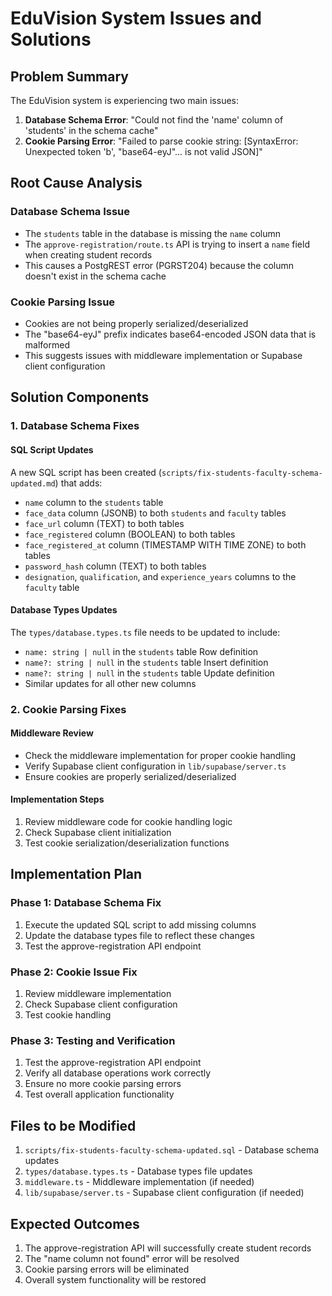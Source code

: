 # EduVision System Issues and Solutions

## Problem Summary

The EduVision system is experiencing two main issues:

1. **Database Schema Error**: "Could not find the 'name' column of 'students' in the schema cache"
2. **Cookie Parsing Error**: "Failed to parse cookie string: [SyntaxError: Unexpected token 'b', "base64-eyJ"... is not valid JSON]"

## Root Cause Analysis

### Database Schema Issue
- The `students` table in the database is missing the `name` column
- The `approve-registration/route.ts` API is trying to insert a `name` field when creating student records
- This causes a PostgREST error (PGRST204) because the column doesn't exist in the schema cache

### Cookie Parsing Issue
- Cookies are not being properly serialized/deserialized
- The "base64-eyJ" prefix indicates base64-encoded JSON data that is malformed
- This suggests issues with middleware implementation or Supabase client configuration

## Solution Components

### 1. Database Schema Fixes

#### SQL Script Updates
A new SQL script has been created (`scripts/fix-students-faculty-schema-updated.md`) that adds:
- `name` column to the `students` table
- `face_data` column (JSONB) to both `students` and `faculty` tables
- `face_url` column (TEXT) to both tables
- `face_registered` column (BOOLEAN) to both tables
- `face_registered_at` column (TIMESTAMP WITH TIME ZONE) to both tables
- `password_hash` column (TEXT) to both tables
- `designation`, `qualification`, and `experience_years` columns to the `faculty` table

#### Database Types Updates
The `types/database.types.ts` file needs to be updated to include:
- `name: string | null` in the `students` table Row definition
- `name?: string | null` in the `students` table Insert definition
- `name?: string | null` in the `students` table Update definition
- Similar updates for all other new columns

### 2. Cookie Parsing Fixes

#### Middleware Review
- Check the middleware implementation for proper cookie handling
- Verify Supabase client configuration in `lib/supabase/server.ts`
- Ensure cookies are properly serialized/deserialized

#### Implementation Steps
1. Review middleware code for cookie handling logic
2. Check Supabase client initialization
3. Test cookie serialization/deserialization functions

## Implementation Plan

### Phase 1: Database Schema Fix
1. Execute the updated SQL script to add missing columns
2. Update the database types file to reflect these changes
3. Test the approve-registration API endpoint

### Phase 2: Cookie Issue Fix
1. Review middleware implementation
2. Check Supabase client configuration
3. Test cookie handling

### Phase 3: Testing and Verification
1. Test the approve-registration API endpoint
2. Verify all database operations work correctly
3. Ensure no more cookie parsing errors
4. Test overall application functionality

## Files to be Modified

1. `scripts/fix-students-faculty-schema-updated.sql` - Database schema updates
2. `types/database.types.ts` - Database types file updates
3. `middleware.ts` - Middleware implementation (if needed)
4. `lib/supabase/server.ts` - Supabase client configuration (if needed)

## Expected Outcomes

1. The approve-registration API will successfully create student records
2. The "name column not found" error will be resolved
3. Cookie parsing errors will be eliminated
4. Overall system functionality will be restored